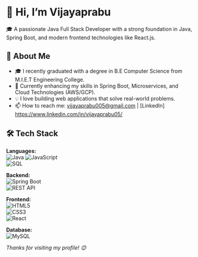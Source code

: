 # 👋 Hi, I’m Vijayaprabu

🎓 A passionate Java Full Stack Developer with a strong foundation in Java, Spring Boot, and modern frontend technologies like React.js.

## 🚀 About Me

- 🎓 I recently graduated with a degree in B.E Computer Science from M.I.E.T Engineering College.
- 🌱 Currently enhancing my skills in Spring Boot, Microservices, and Cloud Technologies (AWS/GCP).
- 💡 I love building web applications that solve real-world problems.
- 📫 How to reach me: vijayaprabu005@gmail.com | [LinkedIn] https://www.linkedin.com/in/vijayaprabu05/

## 🛠️ Tech Stack

**Languages:**   
![Java](https://img.shields.io/badge/Java-ED8B00?style=flat-square&logo=java&logoColor=white) 
![JavaScript](https://img.shields.io/badge/JavaScript-F7DF1E?style=flat-square&logo=javascript&logoColor=black)  
![SQL](https://img.shields.io/badge/SQL-4479A1?style=flat-square&logo=postgresql&logoColor=white)

**Backend:**  
![Spring Boot](https://img.shields.io/badge/Spring%20Boot-6DB33F?style=flat-square&logo=spring-boot&logoColor=white)  
![REST API](https://img.shields.io/badge/REST%20API-FF6F00?style=flat-square)

**Frontend:**  
![HTML5](https://img.shields.io/badge/HTML5-E34F26?style=flat-square&logo=html5&logoColor=white)  
![CSS3](https://img.shields.io/badge/CSS3-1572B6?style=flat-square&logo=css3&logoColor=white)  
![React](https://img.shields.io/badge/React-20232A?style=flat-square&logo=react&logoColor=61DAFB)  

**Database:**  
![MySQL](https://img.shields.io/badge/MySQL-005C84?style=flat-square&logo=mysql&logoColor=white)  


_Thanks for visiting my profile! 😊_

<!---
damon005/damon005 is a ✨ special ✨ repository because its `README.md` (this file) appears on your GitHub profile.
You can click the Preview link to take a look at your changes.
--->
